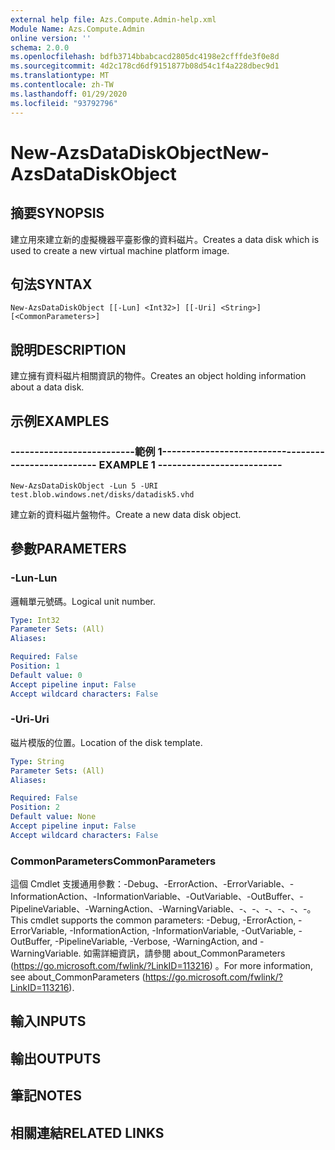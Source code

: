 ```yaml
---
external help file: Azs.Compute.Admin-help.xml
Module Name: Azs.Compute.Admin
online version: ''
schema: 2.0.0
ms.openlocfilehash: bdfb3714bbabcacd2805dc4198e2cfffde3f0e8d
ms.sourcegitcommit: 4d2c178cd6df9151877b08d54c1f4a228dbec9d1
ms.translationtype: MT
ms.contentlocale: zh-TW
ms.lasthandoff: 01/29/2020
ms.locfileid: "93792796"
---
```

# <span data-ttu-id="4d020-101">New-AzsDataDiskObject</span><span class="sxs-lookup"><span data-stu-id="4d020-101">New-AzsDataDiskObject</span></span>

## <span data-ttu-id="4d020-102">摘要</span><span class="sxs-lookup"><span data-stu-id="4d020-102">SYNOPSIS</span></span>
<span data-ttu-id="4d020-103">建立用來建立新的虛擬機器平臺影像的資料磁片。</span><span class="sxs-lookup"><span data-stu-id="4d020-103">Creates a data disk which is used to create a new virtual machine platform image.</span></span>

## <span data-ttu-id="4d020-104">句法</span><span class="sxs-lookup"><span data-stu-id="4d020-104">SYNTAX</span></span>

```
New-AzsDataDiskObject [[-Lun] <Int32>] [[-Uri] <String>] [<CommonParameters>]
```

## <span data-ttu-id="4d020-105">說明</span><span class="sxs-lookup"><span data-stu-id="4d020-105">DESCRIPTION</span></span>
<span data-ttu-id="4d020-106">建立擁有資料磁片相關資訊的物件。</span><span class="sxs-lookup"><span data-stu-id="4d020-106">Creates an object holding information about a data disk.</span></span>

## <span data-ttu-id="4d020-107">示例</span><span class="sxs-lookup"><span data-stu-id="4d020-107">EXAMPLES</span></span>

### <span data-ttu-id="4d020-108">--------------------------範例 1--------------------------</span><span class="sxs-lookup"><span data-stu-id="4d020-108">-------------------------- EXAMPLE 1 --------------------------</span></span>
```
New-AzsDataDiskObject -Lun 5 -URI test.blob.windows.net/disks/datadisk5.vhd
```

<span data-ttu-id="4d020-109">建立新的資料磁片盤物件。</span><span class="sxs-lookup"><span data-stu-id="4d020-109">Create a new data disk object.</span></span>

## <span data-ttu-id="4d020-110">參數</span><span class="sxs-lookup"><span data-stu-id="4d020-110">PARAMETERS</span></span>

### <span data-ttu-id="4d020-111">-Lun</span><span class="sxs-lookup"><span data-stu-id="4d020-111">-Lun</span></span>
<span data-ttu-id="4d020-112">邏輯單元號碼。</span><span class="sxs-lookup"><span data-stu-id="4d020-112">Logical unit number.</span></span>

```yaml
Type: Int32
Parameter Sets: (All)
Aliases: 

Required: False
Position: 1
Default value: 0
Accept pipeline input: False
Accept wildcard characters: False
```

### <span data-ttu-id="4d020-113">-Uri</span><span class="sxs-lookup"><span data-stu-id="4d020-113">-Uri</span></span>
<span data-ttu-id="4d020-114">磁片模版的位置。</span><span class="sxs-lookup"><span data-stu-id="4d020-114">Location of the disk template.</span></span>

```yaml
Type: String
Parameter Sets: (All)
Aliases: 

Required: False
Position: 2
Default value: None
Accept pipeline input: False
Accept wildcard characters: False
```

### <span data-ttu-id="4d020-115">CommonParameters</span><span class="sxs-lookup"><span data-stu-id="4d020-115">CommonParameters</span></span>
<span data-ttu-id="4d020-116">這個 Cmdlet 支援通用參數：-Debug、-ErrorAction、-ErrorVariable、-InformationAction、-InformationVariable、-OutVariable、-OutBuffer、-PipelineVariable、-WarningAction、-WarningVariable、-、-、-、-、-、-。</span><span class="sxs-lookup"><span data-stu-id="4d020-116">This cmdlet supports the common parameters: -Debug, -ErrorAction, -ErrorVariable, -InformationAction, -InformationVariable, -OutVariable, -OutBuffer, -PipelineVariable, -Verbose, -WarningAction, and -WarningVariable.</span></span> <span data-ttu-id="4d020-117">如需詳細資訊，請參閱 about_CommonParameters (https://go.microsoft.com/fwlink/?LinkID=113216) 。</span><span class="sxs-lookup"><span data-stu-id="4d020-117">For more information, see about_CommonParameters (https://go.microsoft.com/fwlink/?LinkID=113216).</span></span>

## <span data-ttu-id="4d020-118">輸入</span><span class="sxs-lookup"><span data-stu-id="4d020-118">INPUTS</span></span>

## <span data-ttu-id="4d020-119">輸出</span><span class="sxs-lookup"><span data-stu-id="4d020-119">OUTPUTS</span></span>

## <span data-ttu-id="4d020-120">筆記</span><span class="sxs-lookup"><span data-stu-id="4d020-120">NOTES</span></span>

## <span data-ttu-id="4d020-121">相關連結</span><span class="sxs-lookup"><span data-stu-id="4d020-121">RELATED LINKS</span></span>

